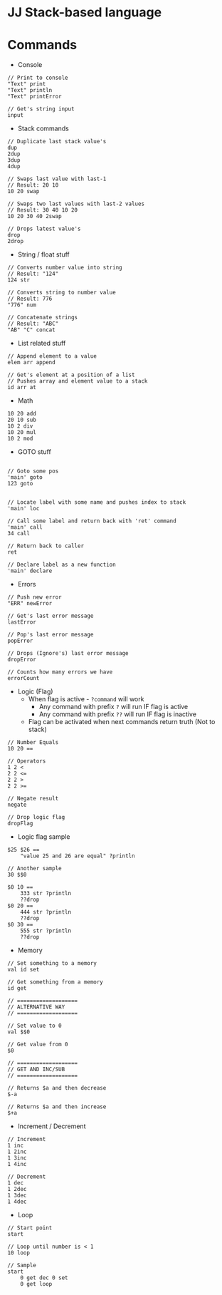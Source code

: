 # JJ Stack-based language

# Commands
* Console
```
// Print to console
"Text" print
"Text" println
"Text" printError

// Get's string input
input
```
* Stack commands
```
// Duplicate last stack value's
dup
2dup
3dup
4dup

// Swaps last value with last-1
// Result: 20 10
10 20 swap

// Swaps two last values with last-2 values
// Result: 30 40 10 20
10 20 30 40 2swap

// Drops latest value's
drop
2drop
```
* String / float stuff
```
// Converts number value into string
// Result: "124"
124 str

// Converts string to number value
// Result: 776
"776" num

// Concatenate strings
// Result: "ABC"
"AB" "C" concat
```
* List related stuff
```
// Append element to a value
elem arr append

// Get's element at a position of a list
// Pushes array and element value to a stack
id arr at
```
* Math
```
10 20 add
20 10 sub
10 2 div
10 20 mul
10 2 mod
```

* GOTO stuff
```

// Goto some pos
'main' goto
123 goto


// Locate label with some name and pushes index to stack
'main' loc

// Call some label and return back with 'ret' command
'main' call 
34 call

// Return back to caller
ret

// Declare label as a new function
'main' declare
```
* Errors
```
// Push new error
"ERR" newError

// Get's last error message
lastError

// Pop's last error message
popError

// Drops (Ignore's) last error message
dropError

// Counts how many errors we have
errorCount
```
* Logic (Flag)
  * When flag is active - `?command` will work
    * Any command with prefix `?` will run IF flag is active
    * Any command with prefix `??` will run IF flag is inactive
  * Flag can be activated when next commands return truth (Not to stack)
```
// Number Equals
10 20 ==

// Operators
1 2 <
2 2 <=
2 2 >
2 2 >=

// Negate result
negate

// Drop logic flag
dropFlag
```
* Logic flag sample
```
$25 $26 ==
    "value 25 and 26 are equal" ?println

// Another sample
30 $$0

$0 10 ==
    333 str ?println
    ??drop
$0 20 ==
    444 str ?println
    ??drop
$0 30 ==
    555 str ?println
    ??drop
```
* Memory
```
// Set something to a memory
val id set

// Get something from a memory
id get

// ===================
// ALTERNATIVE WAY
// ===================

// Set value to 0
val $$0

// Get value from 0
$0

// ===================
// GET AND INC/SUB
// ===================

// Returns $a and then decrease
$-a

// Returns $a and then increase
$+a

```
* Increment / Decrement
```
// Increment
1 inc
1 2inc
1 3inc
1 4inc

// Decrement
1 dec
1 2dec
1 3dec
1 4dec
```
* Loop
```
// Start point
start

// Loop until number is < 1
10 loop

// Sample
start
    0 get dec 0 set
    0 get loop
```